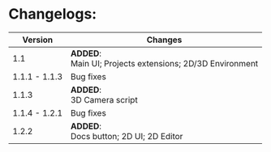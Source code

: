 # Changelogs:
Version | Changes
------------ | -------------
1.1 | **ADDED**: <br> Main UI; Projects extensions; 2D/3D Environment
1.1.1 - 1.1.3 | Bug fixes
1.1.3 | **ADDED**: <br> 3D Camera script
1.1.4 - 1.2.1 | Bug fixes
1.2.2 | **ADDED**: <br> Docs button; 2D UI; 2D Editor

